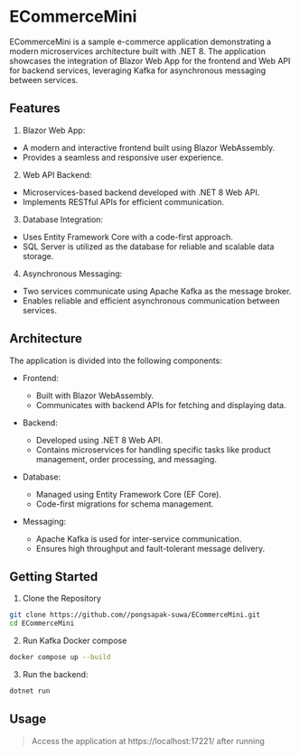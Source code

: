 # ECommerceMini
  ECommerceMini is a sample e-commerce application demonstrating a modern microservices architecture built with .NET 8. The application showcases the integration of Blazor Web App for the frontend and Web API for backend services, leveraging Kafka for asynchronous messaging between services.

## Features
1. Blazor Web App:

 - A modern and interactive frontend built using Blazor WebAssembly.
 - Provides a seamless and responsive user experience.
 
2. Web API Backend:

 - Microservices-based backend developed with .NET 8 Web API.
 - Implements RESTful APIs for efficient communication.

3. Database Integration:

 - Uses Entity Framework Core with a code-first approach.
 - SQL Server is utilized as the database for reliable and scalable data storage.

4. Asynchronous Messaging:
   
 - Two services communicate using Apache Kafka as the message broker.
 - Enables reliable and efficient asynchronous communication between services.

## Architecture
The application is divided into the following components:
- Frontend:

  - Built with Blazor WebAssembly.
  - Communicates with backend APIs for fetching and displaying data.

- Backend:

  - Developed using .NET 8 Web API.
  - Contains microservices for handling specific tasks like product management, order processing, and messaging.
   
- Database:

  - Managed using Entity Framework Core (EF Core).
  - Code-first migrations for schema management.

- Messaging:
  - Apache Kafka is used for inter-service communication.
  - Ensures high throughput and fault-tolerant message delivery.

## Getting Started
1. Clone the Repository

``` bash
git clone https://github.com//pongsapak-suwa/ECommerceMini.git  
cd ECommerceMini  
```

2. Run Kafka Docker compose 

``` bash
docker compose up --build
```

3. Run the backend:

``` bash
dotnet run
```

## Usage
> Access the application at https://localhost:17221/ after running
